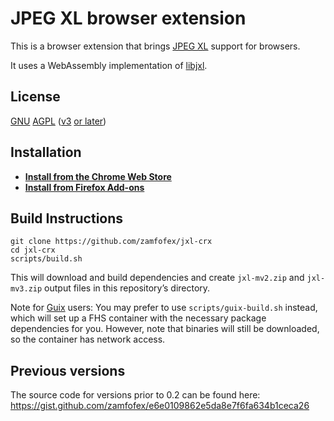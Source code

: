 JPEG XL browser extension
===

This is a browser extension that brings [JPEG XL] support for browsers.

[JPEG XL]: <https://jpegxl.info>
It uses a WebAssembly implementation of [libjxl].

[libjxl]: <https://github.com/libjxl/libjxl>

License
---

[GNU][GPL] [AGPL] ([v3][AGPLv3] [or later][GPLv3+])

[GPL]: <https://www.gnu.org/licenses/>
[AGPL]: <https://www.gnu.org/licenses/why-affero-gpl.html>
[AGPLv3]: <https://www.gnu.org/licenses/agpl-3.0>
[GPLv3+]: <https://www.gnu.org/licenses/gpl-faq.html#VersionThreeOrLater>

Installation
---

- [**Install from the Chrome Web Store**][Web Store listing]
- [**Install from Firefox Add-ons**][Firefox Add-ons listing]

[Web Store listing]: <https://chrome.google.com/webstore/detail/jpeg-xl-viewer/bkhdlfmkaenamnlbpdfplekldlnghchp>
[Firefox Add-ons listing]: <https://addons.mozilla.org/addon/jxl>

Build Instructions
---

~~~
git clone https://github.com/zamfofex/jxl-crx
cd jxl-crx
scripts/build.sh
~~~

This will download and build dependencies and create `jxl-mv2.zip` and `jxl-mv3.zip` output files in this repository’s directory.

Note for [Guix] users: You may prefer to use `scripts/guix-build.sh` instead, which will set up a FHS container with the necessary package dependencies for you. However, note that binaries will still be downloaded, so the container has network access.

[Guix]: <https://guix.gnu.org>

Previous versions
---

The source code for versions prior to 0.2 can be found here: <https://gist.github.com/zamfofex/e6e0109862e5da8e7f6fa634b1ceca26>
